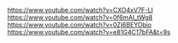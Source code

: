 https://www.youtube.com/watch?v=CXO4xV7F-LI
https://www.youtube.com/watch?v=0f6mAI_tWg8
https://www.youtube.com/watch?v=0Zj6BEYObio
https://www.youtube.com/watch?v=e81G4C17bFA&t=9s
